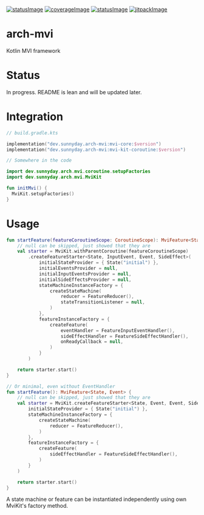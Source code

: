 [![statusImage](https://ci.sunnyday.dev/app/rest/builds/buildType:ArchMvi_Test,branch:name:main/statusIcon)](https://ci.sunnyday.dev/buildConfiguration/ArchMvi_Test/lastFinished?branch=%3Cdefault%3E)
[![coverageImage](https://img.shields.io/endpoint?url=https://kvdb.io/PY9VzGdCHe8YPbKvepE4y4/arch-mvi.main.coverage&logo=TeamCity)](https://ci.sunnyday.dev/buildConfiguration/ArchMvi_Test/lastFinished?buildTab=tests&branch=%3Cdefault%3E)
[![statusImage](https://img.shields.io/badge/status-pre--alpha-orange)](https://github.com/users/SunnyDayDev/projects/2/views/3)
[![jitpackImage](https://jitpack.io/v/dev.sunnyday/arch-mvi.svg)](https://jitpack.io/#dev.sunnyday/arch-mvi)

# arch-mvi
Kotlin MVI framework

# Status
In progress. README is lean and will be updated later.

# Integration
```kotlin
// build.gradle.kts

implementation("dev.sunnyday.arch-mvi:mvi-core:$version")
implementation("dev.sunnyday.arch-mvi:mvi-kit-coroutine:$version")
```

```kotlin
// Somewhere in the code

import dev.sunnyday.arch.mvi.coroutine.setupFactories
import dev.sunnyday.arch.mvi.MviKit

fun initMvi() {
  MviKit.setupFactories()
}
```

# Usage
```kotlin
fun startFeature(featureCoroutineScope: CoroutineScope): MviFeature<State, InputEvent> {
    // null can be skipped, just showed that they are 
    val starter = MviKit.withParentCoroutine(featureCoroutineScope)
        .createFeatureStarter<State, InputEvent, Event, SideEffect>(
            initialStateProvider = { State("initial") },
            initialEventsProvider = null,
            initialInputEventsProvider = null,
            initialSideEffectsProvider = null,
            stateMachineInstanceFactory = {
                createStateMachine(
                    reducer = FeatureReducer(),
                    stateTransitionListener = null,
                )
            },
            featureInstanceFactory = {
                createFeature(
                    eventHandler = FeatureInputEventHandler(),
                    sideEffectHandler = FeatureSideEffectHandler(),
                    onReadyCallback = null,
                )
            }
        )

    return starter.start()
}

// Or minimal, even without EventHandler
fun startFeature(): MviFeature<State, Event> {
    // null can be skipped, just showed that they are 
    val starter = MviKit.createFeatureStarter<State, Event, Event, SideEffect>(
        initialStateProvider = { State("initial") },
        stateMachineInstanceFactory = {
            createStateMachine(
                reducer = FeatureReducer(),
            )
        },
        featureInstanceFactory = {
            createFeature(
                sideEffectHandler = FeatureSideEffectHandler(),
            )
        }
    )

    return starter.start()
}
```
A state machine or feature can be instantiated independently using own MviKit's factory method.
